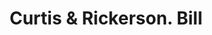 ---
doi: 10.7916/D8WH427R
date_other: '1890'
date_other_textual: 1890-1899
form: printed ephemera
genre:
- Invoices
name:
- Curtis & Rickerson
object_in_context_url: https://biggert.cul.columbia.edu/items/view/ave_biggert_01926
subject_hierarchical_geographic:
- Troy, New York, United States
subject_name:
- Curtis & Rickerson
title: Curtis & Rickerson. Bill
sort_title: Curtis & Rickerson. Bill
call_number: ave_biggert_01926
coordinates:
- 42.73166666666667,-73.69250000000001
pid: ave_biggert_01926
identifiers: ave_biggert_01926
thumbnail: https://derivativo-3.library.columbia.edu/iiif/2/ldpd:490679/full/!256,256/0/native.jpg
permalink: "/biggert/ave_biggert_01926/"
layout: iiif-image-page
---